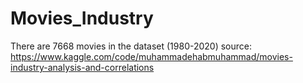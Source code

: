 # Movies_Industry
There are 7668 movies in the dataset (1980-2020)
source: https://www.kaggle.com/code/muhammadehabmuhammad/movies-industry-analysis-and-correlations
